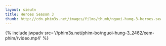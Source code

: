 ```yaml
---
layout: sieutv
title: Heroes Season 3
thumb: http://cdn.phim3s.net/images/films/thumb/nguoi-hung-3-heroes-season-3-2008.jpg
---
```

{% include jwpadv src='//phim3s.net/phim-bo/nguoi-hung-3_2462/xem-phim//video.mp4' %}
